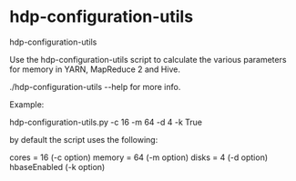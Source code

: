 hdp-configuration-utils
=================

hdp-configuration-utils

Use the hdp-configuration-utils script to calculate the various parameters for memory in YARN,
MapReduce 2 and Hive.

./hdp-configuration-utils --help for more info.

Example:

hdp-configuration-utils.py -c 16 -m 64 -d 4 -k True


by default the script uses the following:

cores = 16 (-c option)
memory = 64 (-m option)
disks = 4 (-d option)
hbaseEnabled (-k option)
